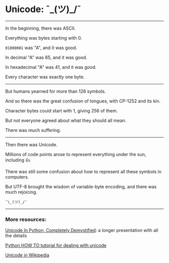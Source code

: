 # Unicode: ¯\_(ツ)_/¯


---

In the beginning, there was ASCII.

Everything was bytes starting with 0.

`01000001` was "A", and it was good.

In decimal "A" was 65, and it was good.

In hexadecimal "A" was 41, and it was good.

Every character was exactly one byte.

---

But humans yearned for more than 128 symbols.

And so there was the great confusion of tongues, with CP-1252 and its kin.

Character bytes could start with 1, giving 256 of them.

But not everyone agreed about what they should all mean.

There was much suffering.

---

Then there was Unicode.

Millions of code points arose to represent everything under the sun, including 👍.

There was still some confusion about how to represent all these symbols in computers.

But UTF-8 brought the wisdom of variable-byte encoding, and there was much rejoicing.

`¯\_(ツ)_/¯`

---


### More resources:

[Unicode In Python, Completely Demystified](http://farmdev.com/talks/unicode/): a longer presentation with all the details

[Python HOW TO tutorial for dealing with unicode](https://docs.python.org/2/howto/unicode.html)

[Unicode in Wikipedia](http://en.wikipedia.org/wiki/Unicode)

